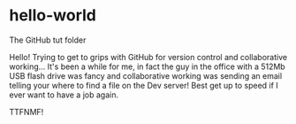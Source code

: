 # hello-world
The GitHub tut folder


Hello! Trying to get to grips with GitHub for version control and collaborative working... It's been a while for me, in fact the guy in the office with a 512Mb USB flash drive was fancy and collaborative working was sending an email telling your where to find a file on the Dev server! Best get up to speed if I ever want to have a job again.

TTFNMF!
